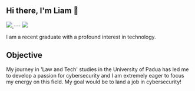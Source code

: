 ## Hi there, I'm Liam 👋

<a href="https://www.linkedin.com/in/liamganci/">
    <img src="https://upload.wikimedia.org/wikipedia/commons/1/19/LinkedIn_logo.svg"/>
</a>
---
<a href="https://medium.com/@1liamwright00">
    <img src="https://freelogopng.com/images/all_img/1679302694Medium-Logo-PNG.png" />
</a>

I am a recent graduate with a profound interest in technology.
## Objective

My journey in 'Law and Tech' studies in the University of Padua has led me to develop a passion for cybersecurity and I am extremely eager to focus my energy on this field. My goal would be to land a job in cybersecurity!





<!--
**liamwright00/liamwright00** is a ✨ _special_ ✨ repository because its `README.md` (this file) appears on your GitHub profile.

Here are some ideas to get you started:

- 🔭 I’m currently working on ...
- 🌱 I’m currently learning ...
- 👯 I’m looking to collaborate on ...
- 🤔 I’m looking for help with ...
- 💬 Ask me about ...
- 📫 How to reach me: ...
- 😄 Pronouns: ...
- ⚡ Fun fact: ...
-->
